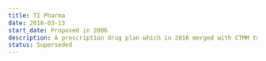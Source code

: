 ```yaml
---
title: TI Pharma
date: 2018-03-13
start_date: Proposed in 2006
description: A prescription drug plan which in 2016 merged with CTMM to become Lygature.
status: Superseded
---
```

